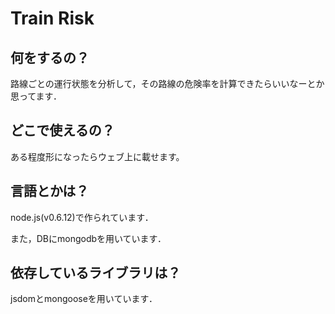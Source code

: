 # Train Risk
## 何をするの？
路線ごとの運行状態を分析して，その路線の危険率を計算できたらいいなーとか思ってます．

## どこで使えるの？
ある程度形になったらウェブ上に載せます。

## 言語とかは？
node.js(v0.6.12)で作られています．

また，DBにmongodbを用いています．

## 依存しているライブラリは？
jsdomとmongooseを用いています．
